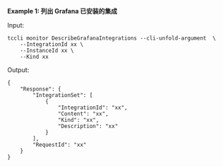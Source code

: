 **Example 1: 列出 Grafana 已安装的集成**



Input: 

```
tccli monitor DescribeGrafanaIntegrations --cli-unfold-argument  \
    --IntegrationId xx \
    --InstanceId xx \
    --Kind xx
```

Output: 
```
{
    "Response": {
        "IntegrationSet": [
            {
                "IntegrationId": "xx",
                "Content": "xx",
                "Kind": "xx",
                "Description": "xx"
            }
        ],
        "RequestId": "xx"
    }
}
```

